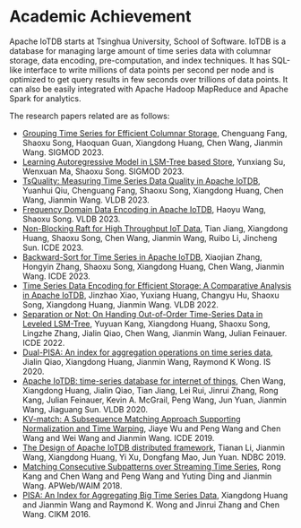 <!--

    Licensed to the Apache Software Foundation (ASF) under one
    or more contributor license agreements.  See the NOTICE file
    distributed with this work for additional information
    regarding copyright ownership.  The ASF licenses this file
    to you under the Apache License, Version 2.0 (the
    "License"); you may not use this file except in compliance
    with the License.  You may obtain a copy of the License at
    
        http://www.apache.org/licenses/LICENSE-2.0
    
    Unless required by applicable law or agreed to in writing,
    software distributed under the License is distributed on an
    "AS IS" BASIS, WITHOUT WARRANTIES OR CONDITIONS OF ANY
    KIND, either express or implied.  See the License for the
    specific language governing permissions and limitations
    under the License.

-->

# Academic Achievement

Apache IoTDB starts at Tsinghua University, School of Software. IoTDB is a database for managing large amount of time series data with columnar storage, data encoding, pre-computation, and index techniques. It has SQL-like interface to write millions of data points per second per node and is optimized to get query results in few seconds over trillions of data points. It can also be easily integrated with Apache Hadoop MapReduce and Apache Spark for analytics.

The research papers related are as follows:
* [Grouping Time Series for Efficient Columnar Storage](https://sxsong.github.io/doc/23sigmod-group.pdf), Chenguang Fang, Shaoxu Song, Haoquan Guan, Xiangdong Huang, Chen Wang, Jianmin Wang. SIGMOD 2023.
* [Learning Autoregressive Model in LSM-Tree based Store](https://sxsong.github.io/doc/23kdd.pdf), Yunxiang Su, Wenxuan Ma, Shaoxu Song. SIGMOD 2023.
* [TsQuality: Measuring Time Series Data Quality in Apache IoTDB](https://sxsong.github.io/doc/23vldb-qaulity.pdf), Yuanhui Qiu, Chenguang Fang, Shaoxu Song, Xiangdong Huang, Chen Wang, Jianmin Wang. VLDB 2023.
* [Frequency Domain Data Encoding in Apache IoTDB](https://sxsong.github.io/doc/22vldb-frequency.pdf), Haoyu Wang, Shaoxu Song. VLDB 2023.
* [Non-Blocking Raft for High Throughput IoT Data](https://sxsong.github.io/doc/23icde-raft.pdf), Tian Jiang, Xiangdong Huang, Shaoxu Song, Chen Wang, Jianmin Wang, Ruibo Li, Jincheng Sun. ICDE 2023.
* [Backward-Sort for Time Series in Apache IoTDB](https://sxsong.github.io/doc/23icde-sort.pdf), Xiaojian Zhang, Hongyin Zhang, Shaoxu Song, Xiangdong Huang, Chen Wang, Jianmin Wang. ICDE 2023.
* [Time Series Data Encoding for Efficient Storage: A Comparative Analysis in Apache IoTDB](https://sxsong.github.io/doc/22vldb-encoding.pdf), Jinzhao Xiao, Yuxiang Huang, Changyu Hu, Shaoxu Song, Xiangdong Huang, Jianmin Wang. VLDB 2022.
* [Separation or Not: On Handing Out-of-Order Time-Series Data in Leveled LSM-Tree](https://sxsong.github.io/doc/22icde-separation.pdf), Yuyuan Kang, Xiangdong Huang, Shaoxu Song, Lingzhe Zhang, Jialin Qiao, Chen Wang, Jianmin Wang, Julian Feinauer. ICDE 2022.
* [Dual-PISA: An index for aggregation operations on time series data](https://www.sciencedirect.com/science/article/pii/S0306437918305489), Jialin Qiao, Xiangdong Huang, Jianmin Wang, Raymond K Wong. IS 2020.
* [Apache IoTDB: time-series database for internet of things](http://www.vldb.org/pvldb/vol13/p2901-wang.pdf), Chen Wang, Xiangdong Huang, Jialin Qiao, Tian Jiang, Lei Rui, Jinrui Zhang, Rong Kang, Julian Feinauer, Kevin A. McGrail, Peng Wang, Jun Yuan, Jianmin Wang, Jiaguang Sun. VLDB 2020.
* [KV-match: A Subsequence Matching Approach Supporting Normalization and Time Warping](https://www.semanticscholar.org/paper/KV-match%3A-A-Subsequence-Matching-Approach-and-Time-Wu-Wang/9ed84cb15b7e5052028fc5b4d667248713ac8592), Jiaye Wu and Peng Wang and Chen Wang and Wei Wang and Jianmin Wang. ICDE 2019.
* [The Design of Apache IoTDB distributed framework](http://ndbc2019.sdu.edu.cn/info/1002/1044.htm), Tianan Li, Jianmin Wang, Xiangdong Huang, Yi Xu, Dongfang Mao, Jun Yuan. NDBC 2019.
* [Matching Consecutive Subpatterns over Streaming Time Series](https://link.springer.com/chapter/10.1007/978-3-319-96893-3_8), Rong Kang and Chen Wang and Peng Wang and Yuting Ding and Jianmin Wang. APWeb/WAIM 2018.
* [PISA: An Index for Aggregating Big Time Series Data](https://dl.acm.org/citation.cfm?id=2983775&dl=ACM&coll=DL), Xiangdong Huang and Jianmin Wang and Raymond K. Wong and Jinrui Zhang and Chen Wang. CIKM 2016.
